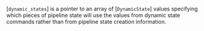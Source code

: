 [`dynamic_states`] is a pointer to an array of [`DynamicState`]
values specifying which pieces of pipeline state will use the values
from dynamic state commands rather than from pipeline state creation
information.